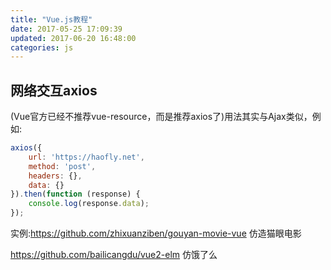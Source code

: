 ```yaml
---
title: "Vue.js教程"
date: 2017-05-25 17:09:39
updated: 2017-06-20 16:48:00
categories: js
---
```


## 网络交互axios

(Vue官方已经不推荐vue-resource，而是推荐axios了)用法其实与Ajax类似，例如:

```javascript
axios({
    url: 'https://haofly.net',
    method: 'post',
    headers: {},
    data: {}
}).then(function (response) {
    console.log(response.data);
});
```







实例:https://github.com/zhixuanziben/gouyan-movie-vue   仿造猫眼电影

https://github.com/bailicangdu/vue2-elm 仿饿了么

